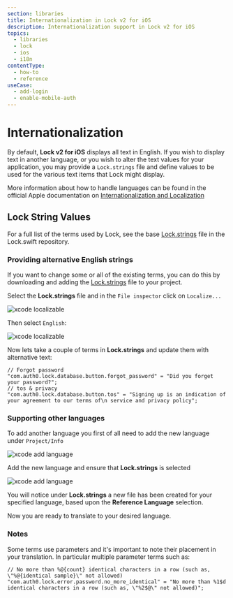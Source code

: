 ```yaml
---
section: libraries
title: Internationalization in Lock v2 for iOS
description: Internationalization support in Lock v2 for iOS
topics:
  - libraries
  - lock
  - ios
  - i18n
contentType:
  - how-to
  - reference
useCase:
  - add-login
  - enable-mobile-auth
---
```


# Internationalization

By default, **Lock v2 for iOS** displays all text in English. If you wish to display text in another language, or you wish to alter the text values for your application, you may provide a `Lock.strings` file and define values to be used for the various text items that Lock might display.

More information about how to handle languages can be found in the official Apple documentation on [Internationalization and Localization](https://developer.apple.com/library/content/documentation/MacOSX/Conceptual/BPInternational/Introduction/Introduction.html#//apple_ref/doc/uid/10000171i-CH1-SW1)

## Lock String Values

For a full list of the terms used by Lock, see the base [Lock.strings](https://raw.githubusercontent.com/auth0/Lock.swift/master/Lock/Base.lproj/Lock.strings) file in the Lock.swift repository.

### Providing alternative English strings

If you want to change some or all of the existing terms, you can do this by downloading and adding the [Lock.strings](https://raw.githubusercontent.com/auth0/Lock.swift/master/Lock/Base.lproj/Lock.strings) file to your project.

Select the **Lock.strings** file and in the `File inspector` click on `Localize...`

![xcode localizable](/media/articles/libraries/lock-ios/xcode_localize.png)

Then select `English`:

![xcode localizable](/media/articles/libraries/lock-ios/xcode_localize_english.png)

Now lets take a couple of terms in **Lock.strings** and update them with alternative text:

```text
// Forgot password
"com.auth0.lock.database.button.forgot_password" = "Did you forget your password?";
// tos & privacy
"com.auth0.lock.database.button.tos" = "Signing up is an indication of your agreement to our terms of\n service and privacy policy";
```

### Supporting other languages

To add another language you first of all need to add the new language under `Project/Info`

![xcode add language](/media/articles/libraries/lock-ios/xcode_add_language.png)

Add the new language and ensure that **Lock.strings** is selected

![xcode add language](/media/articles/libraries/lock-ios/xcode_add_language_step_2.png)

You will notice under **Lock.strings** a new file has been created for your specified language, based upon the **Reference Language** selection.

Now you are ready to translate to your desired language.

### Notes

Some terms use parameters and it's important to note their placement in your translation.  In particular multiple parameter terms such as:

```text
// No more than %@{count} identical characters in a row (such as, \"%@{identical sample}\" not allowed)
"com.auth0.lock.error.password.no_more_identical" = "No more than %1$d identical characters in a row (such as, \"%2$@\" not allowed)";
```

